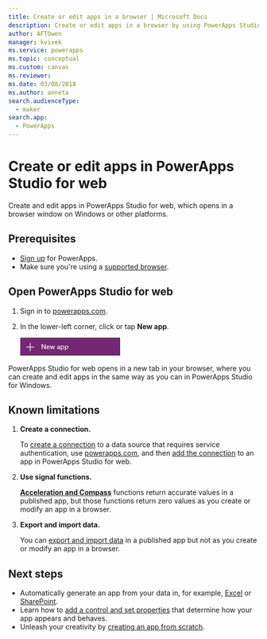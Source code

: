 ```yaml
---
title: Create or edit apps in a browser | Microsoft Docs
description: Create or edit apps in a browser by using PowerApps Studio for web.
author: AFTOwen
manager: kvivek
ms.service: powerapps
ms.topic: conceptual
ms.custom: canvas
ms.reviewer: 
ms.date: 03/08/2018
ms.author: anneta
search.audienceType: 
  - maker
search.app: 
  - PowerApps
---
```

# Create or edit apps in PowerApps Studio for web
Create and edit apps in PowerApps Studio for web, which opens in a browser window on Windows or other platforms.

## Prerequisites
* [Sign up](../signup-for-powerapps.md) for PowerApps.
* Make sure you're using a [supported browser](limits-and-config.md#supported-browsers-for-powerapps-studio).

## Open PowerApps Studio for web
1. Sign in to [powerapps.com](http://go.microsoft.com/fwlink/p/?LinkId=708209).
2. In the lower-left corner, click or tap **New app**.

    ![New app in left navigation bar](./media/create-app-browser/left-nav.png)

PowerApps Studio for web opens in a new tab in your browser, where you can create and edit apps in the same way as you can in PowerApps Studio for Windows.

## Known limitations
1. **Create a connection.**

    To [create a connection](add-manage-connections.md) to a data source that requires service authentication, use [powerapps.com](https://web.powerapps.com?utm_source=padocs&utm_medium=linkinadoc&utm_campaign=referralsfromdoc), and then [add the connection](add-data-connection.md) to an app in PowerApps Studio for web.

2. **Use signal functions.**

    **[Acceleration and Compass](functions/signals.md)** functions return accurate values in a published app, but those functions return zero values as you create or modify an app in a browser.
3. **Export and import data.**

    You can [export and import data](controls/control-export-import.md) in a published app but not as you create or modify an app in a browser.

## Next steps
* Automatically generate an app from your data in, for example, [Excel](get-started-create-from-data.md) or [SharePoint](app-from-sharepoint.md).
* Learn how to [add a control and set properties](add-configure-controls.md) that determine how your app appears and behaves.
* Unleash your creativity by [creating an app from scratch](get-started-create-from-blank.md).
